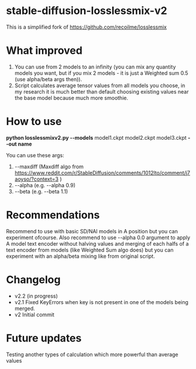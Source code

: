 # stable-diffusion-losslessmix-v2
This is a simplified fork of https://github.com/recoilme/losslessmix
# What improved
1. You can use from 2 models to an infinity (you can mix any quantity models you want, but if you mix 2 models - it is just a Weighted sum 0.5 (use alpha/beta args then)).
2. Script calculates average tensor values from all models you choose, in my research it is much better than default choosing existing values near the base model because much more smoothie. 
# How to use
**python losslessmixv2.py --models** model1.ckpt model2.ckpt model3.ckpt **--out name**

You can use these args:
1. --maxdiff (Maxdiff algo from https://www.reddit.com/r/StableDiffusion/comments/1012lto/comment/j7aoyso/?context=3 )
2. --alpha (e.g. --alpha 0.9)
3. --beta (e.g. --beta 1.1)

# Recommendations
Recommend to use with basic SD/NAI models in A position but you can experiment ofcourse.
Also recommend to use --alpha 0.0 argument to apply A model text encoder without halving values and merging of each halfs of a text encoder from models (like Weighted Sum algo does) but you can experiment with an alpha/beta mixing like from original script.

# Changelog
+ v2.2
(in progress)
+ v2.1 
Fixed KeyErrors when key is not present in one of the models being merged.
+ v2
Initial commit
# Future updates
Testing another types of calculation which more powerful than average values
